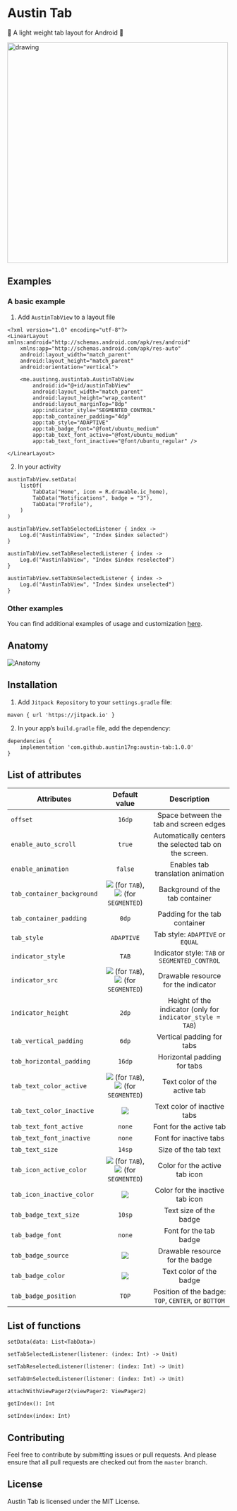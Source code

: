 # Austin Tab
:sheep:  A light weight tab layout for Android :sheep:

<img src="/images/examples.png" alt="drawing" width="500"/>

## Examples
### A basic example
1. Add `AustinTabView` to a layout file

```
<?xml version="1.0" encoding="utf-8"?>
<LinearLayout xmlns:android="http://schemas.android.com/apk/res/android"
    xmlns:app="http://schemas.android.com/apk/res-auto"
    android:layout_width="match_parent"
    android:layout_height="match_parent"
    android:orientation="vertical">
    
    <me.austinng.austintab.AustinTabView
        android:id="@+id/austinTabView"
        android:layout_width="match_parent"
        android:layout_height="wrap_content"
        android:layout_marginTop="8dp"
        app:indicator_style="SEGMENTED_CONTROL"
        app:tab_container_padding="4dp"
        app:tab_style="ADAPTIVE"
        app:tab_badge_font="@font/ubuntu_medium"
        app:tab_text_font_active="@font/ubuntu_medium"
        app:tab_text_font_inactive="@font/ubuntu_regular" />
        
</LinearLayout>
```

2. In your activity

```
austinTabView.setData(
    listOf(
        TabData("Home", icon = R.drawable.ic_home),
        TabData("Notifications", badge = "3"),
        TabData("Profile"),
    )
)

austinTabView.setTabSelectedListener { index ->
    Log.d("AustinTabView", "Index $index selected")
}

austinTabView.setTabReselectedListener { index ->
    Log.d("AustinTabView", "Index $index reselected")
}

austinTabView.setTabUnSelectedListener { index ->
    Log.d("AustinTabView", "Index $index unselected")
}
```

### Other examples
You can find additional examples of usage and customization [here](app/src/main/java/me/austinng/austintab).

## Anatomy

![Anatomy](/images/anatomy.png "Anatomy")

## Installation

1. Add `Jitpack Repository` to your `settings.gradle` file:

```
maven { url 'https://jitpack.io' }
```

2. In your app’s `build.gradle` file, add the dependency:

```
dependencies {
	implementation 'com.github.austin17ng:austin-tab:1.0.0'
}
```

## List of attributes

| Attributes  |                                              Default value                                               | Description |
| ------------- |:--------------------------------------------------------------------------------------------------------:|:-------------:|
| `offset`    |                                                  `16dp`                                                  | Space between the tab and screen edges   |
| `enable_auto_scroll`     |                                                  `true`                                                  | Automatically centers the selected tab on the screen.  |
|   `enable_animation`   |                                                 `false`                                                  |   Enables tab translation animation  |
|   `tab_container_background`   |        ![](/images/tab_bg.png "") (for `TAB`), ![](/images/segmented_bg.png "") (for `SEGMENTED`)        |    Background of the tab container |
|     `tab_container_padding` |                                                  `0dp`                                                   |   Padding for the tab container  |
|  `tab_style`    |                                                `ADAPTIVE`                                                | Tab style: `ADAPTIVE` or `EQUAL`    |
|     `indicator_style` |                                                  `TAB`                                                   | Indicator style: `TAB` or `SEGMENTED_CONTROL`    |
|    `indicator_src`  | ![](/images/tab_indicator.png "") (for `TAB`), ![](/images/segmented_indicator.png "") (for `SEGMENTED`) |    Drawable resource for the indicator|
|`indicator_height`|                                                  `2dp`                                                   |Height of the indicator (only for `indicator_style = TAB`)|
|`tab_vertical_padding`|                                                  `6dp`                                                   |Vertical padding for tabs|
|`tab_horizontal_padding`|                                                  `16dp`                                                  |Horizontal padding for tabs|
|`tab_text_color_active`|            ![](/images/white.png "") (for `TAB`), ![](/images/black.png "") (for `SEGMENTED`)            |Text color of the active tab|
|`tab_text_color_inactive`|                                                 ![](/images/black.png "")                                                 |Text color of inactive tabs|
|`tab_text_font_active`|                                                  `none`                                                  |Font for the active tab|
|`tab_text_font_inactive`|                                                  `none`                                                  |Font for inactive tabs|
|`tab_text_size`|                                                  `14sp`                                                  |Size of the tab text|
|`tab_icon_active_color`|            ![](/images/white.png "") (for `TAB`), ![](/images/black.png "") (for `SEGMENTED`)            |Color for the active tab icon|
|`tab_icon_inactive_color`|                                        ![](/images/black.png "")                                         |Color for the inactive tab icon|
|`tab_badge_text_size`|                                                  `10sp`                                                  |Text size of the badge|
|`tab_badge_font`|                                                  `none`                                                  |Font for the tab badge|
|`tab_badge_source`|                                        ![](/images/badge.png "")                                         |Drawable resource for the badge|
|`tab_badge_color`|                                        ![](/images/white.png "")                                         |Text color of the badge|
|`tab_badge_position`|                                                  `TOP`                                                   |Position of the badge: `TOP`, `CENTER`, or `BOTTOM`|

## List of functions

`setData(data: List<TabData>)`

`setTabSelectedListener(listener: (index: Int) -> Unit)`

`setTabReselectedListener(listener: (index: Int) -> Unit)`

`setTabUnSelectedListener(listener: (index: Int) -> Unit)`

`attachWithViewPager2(viewPager2: ViewPager2)`

`getIndex(): Int`

`setIndex(index: Int)`

## Contributing

Feel free to contribute by submitting issues or pull requests. And please ensure that all pull requests are checked out from the `master` branch.

## License

Austin Tab is licensed under the MIT License.
